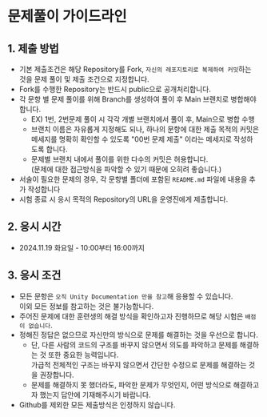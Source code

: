 # 문제풀이 가이드라인

## 1. 제출 방법
- 기본 제출조건은 해당 Repository를 Fork, `자신의 레포지토리로 복제하여 커밋`하는 것을 문제 풀이 및 제출 조건으로 지정합니다.
- Fork를 수행한 Repository는 반드시 public으로 공개처리합니다. 
- 각 문항 별 문제 풀이를 위해 Branch를 생성하여 풀이 후 Main 브랜치로 병합해야 합니다.
  - EX) 1번, 2번문제 풀이 시 각각 개별 브랜치에서 풀이 후, Main으로 병합 수행
  - 브랜치 이름은 자유롭게 지정해도 되나, 하나의 문항에 대한 제출 목적의 커밋은 메세지를 명확히 확인할 수 있도록 "00번 문제 제출" 이라는 메세지로 작성하도록 합니다.
  - 문제별 브랜치 내에서 풀이를 위한 다수의 커밋은 허용합니다. <br> (문제에 대한 접근방식을 파악할 수 있기 때문에 오히려 좋습니다.)
- 서술이 필요한 문제의 경우, 각 문항별 폴더에 포함된 `README.md` 파일에 내용을 추가 작성합니다
- 시험 종료 시 응시 목적의 Repository의 URL을 운영진에게 제출합니다.

## 2. 응시 시간
- 2024.11.19 화요일 - 10:00부터 16:00까지

## 3. 응시 조건
- 모든 문항은 `오직 Unity Documentation 만을 참고`해 응용할 수 있습니다. <br> 이외 모든 정보를 참고하는 것은 불가능합니다.
- 주어진 문제에 대한 훈련생의 해결 방식을 확인하고자 진행하므로 해당 시험은 `배점이 없습니다`. 
- 정해진 정답은 없으므로 자신만의 방식으로 문제를 해결하는 것을 우선으로 합니다.
  - 단, 다른 사람의 코드의 구조를 바꾸지 않으면서 의도를 파악하고 문제를 해결하는 것 또한 중요한 능력입니다. <br> 가급적 전체적인 구조는 바꾸지 않으면서 간단한 수정으로 문제를 해결하는 것을 권장합니다.
  - 문제를 해결하지 못 했더라도, 파악한 문제가 무엇인지, 어떤 방식으로 해결하고자 했는지 답안에 기재해주시기 바랍니다.
- Github를 제외한 모든 제출방식은 인정하지 않습니다.